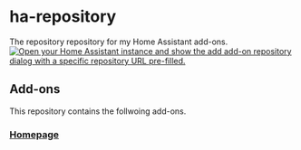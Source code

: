 # ha-repository
The repository repository for my Home Assistant add-ons.
[![Open your Home Assistant instance and show the add add-on repository dialog with a specific repository URL pre-filled.](https://my.home-assistant.io/badges/supervisor_add_addon_repository.svg)](https://my.home-assistant.io/redirect/supervisor_add_addon_repository/?repository_url=https%3A%2F%2Fgithub.com%2FJonnyboy161%2Fha-repository)
## Add-ons
This repository contains the follwoing add-ons.
### [Homepage](https://github.com/Jonnyboy161/ha-repository/tree/main/homepage)

